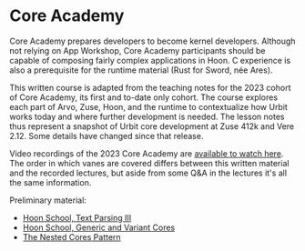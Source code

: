# Core Academy

Core Academy prepares developers to become kernel developers. Although not relying on App Workshop, Core Academy participants should be capable of composing fairly complex applications in Hoon. C experience is also a prerequisite for the runtime material (Rust for Sword, née Ares).

This written course is adapted from the teaching notes for the 2023 cohort of Core Academy, its first and to-date only cohort. The course explores each part of Arvo, Zuse, Hoon, and the runtime to contextualize how Urbit works today and where further development is needed. The lesson notes thus represent a snapshot of Urbit core development at Zuse 412k and Vere 2.12. Some details have changed since that release.

Video recordings of the 2023 Core Academy are [available to watch here](https://www.youtube.com/playlist?list=PLYGEMSwLguIGgrEGwxu2AAbESpfF_LRKx). The order in which vanes are covered differs between this written material and the recorded lectures, but aside from some Q&A in the lectures it's all the same information.

Preliminary material:

- [Hoon School, Text Parsing III](../hoon-school/Q2-parsing.md)
- [Hoon School, Generic and Variant Cores](../hoon-school/R-metals.md)
- [The Nested Cores Pattern](../../hoon/guides/nested-core-pattern.md)
